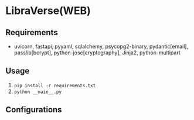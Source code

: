 # LibraVerse(WEB)

## Requirements

- uvicorn, fastapi, pyyaml, sqlalchemy, psycopg2-binary, pydantic[email], passlib[bcrypt], python-jose[cryptography], Jinja2, python-multipart

## Usage
1. `pip install -r requirements.txt`
2. `python __main__.py`

## Configurations
